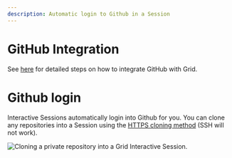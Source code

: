 ```yaml
---
description: Automatic login to Github in a Session
---
```


# GitHub Integration
See [here](https://docs.grid.ai/platform/github-integration) for detailed steps on how to integrate GitHub with Grid.

# Github login

Interactive Sessions automatically login into Github for you. You can clone any repositories into a Session using the [HTTPS cloning method](https://docs.github.com/en/github/creating-cloning-and-archiving-repositories/cloning-a-repository#cloning-a-repository-using-the-command-line) (SSH will not work).

![Cloning a private repository into a Grid Interactive Session.](/images/sessions/git_clone_private_repo.gif)
